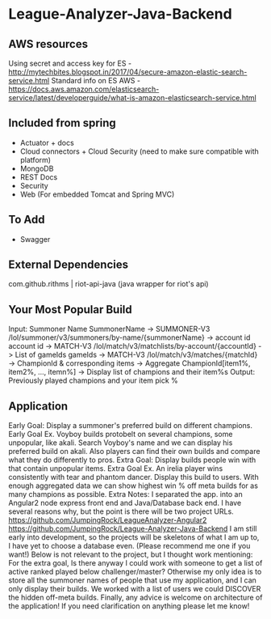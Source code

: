 # League-Analyzer-Java-Backend

## AWS resources
Using secret and access key for ES - http://mytechbites.blogspot.in/2017/04/secure-amazon-elastic-search-service.html
Standard info on ES AWS - https://docs.aws.amazon.com/elasticsearch-service/latest/developerguide/what-is-amazon-elasticsearch-service.html

## Included from spring
- Actuator + docs
- Cloud connectors + Cloud Security (need to make sure compatible with platform)
- MongoDB
- REST Docs
- Security
- Web (For embedded Tomcat and Spring MVC)


## To Add
- Swagger

## External Dependencies
com.github.rithms | riot-api-java (java wrapper for riot's api)

## Your Most Popular Build
Input: Summoner Name
SummonerName -> SUMMONER-V3 /lol/summoner/v3/summoners/by-name/{summonerName} -> account id
account id -> MATCH-V3 /lol/match/v3/matchlists/by-account/{accountId} -> List of gameIds
gameIds -> MATCH-V3 /lol/match/v3/matches/{matchId} -> ChampionId & corresponding items
-> Aggregate ChampionId[item1%, item2%, ..., itemn%]
-> Display list of champions and their item%s
Output: Previously played champions and your item pick %


Application
----------
Early Goal: Display a summoner's preferred build on different champions. Early Goal Ex. Voyboy builds protobelt on several champions, some unpopular, like akali. Search Voyboy's name and we can display his preferred build on akali. Also players can find their own builds and compare what they do differently to pros. Extra Goal: Display builds people win with that contain unpopular items. Extra Goal Ex. An irelia player wins consistently with tear and phantom dancer. Display this build to users. With enough aggregated data we can show highest win % off meta builds for as many champions as possible. Extra Notes: I separated the app. into an Angular2 node express front end and Java/Database back end. I have several reasons why, but the point is there will be two project URLs. https://github.com/JumpingRock/LeagueAnalyzer-Angular2 https://github.com/JumpingRock/League-Analyzer-Java-Backend I am still early into development, so the projects will be skeletons of what I am up to, I have yet to choose a database even. (Please recommend me one if you want!) Below is not relevant to the project, but I thought work mentioning: For the extra goal, Is there anyway I could work with someone to get a list of active ranked played below challenger/master? Otherwise my only idea is to store all the summoner names of people that use my application, and I can only display their builds. We worked with a list of users we could DISCOVER the hidden off-meta builds. Finally, any advice is welcome on architecture of the application! If you need clarification on anything please let me know!
